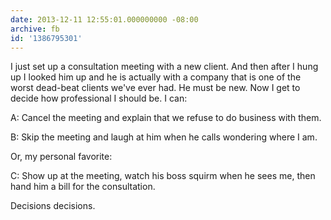 ```yaml
---
date: 2013-12-11 12:55:01.000000000 -08:00
archive: fb
id: '1386795301'
---
```


I just set up a consultation meeting with a new client. And then after I hung up I looked him up and he is actually with a company that is one of the worst dead-beat clients we've ever had. He must be new. Now I get to decide how professional I should be. I can:

A: Cancel the meeting and explain that we refuse to do business with them.

B: Skip the meeting and laugh at him when he calls wondering where I am.

Or, my personal favorite:

C: Show up at the meeting, watch his boss squirm when he sees me, then hand him a bill for the consultation.

Decisions decisions.
